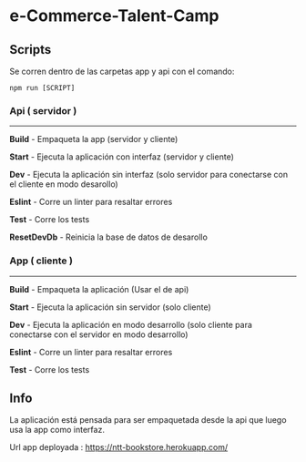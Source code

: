 # e-Commerce-Talent-Camp

## Scripts

Se corren dentro de las carpetas app y api con el comando:

`npm run [SCRIPT]`

### Api ( servidor )

---

**Build** - Empaqueta la app (servidor y cliente)

**Start** - Ejecuta la aplicación con interfaz (servidor y cliente)

**Dev** - Ejecuta la aplicación sin interfaz (solo servidor para conectarse con el cliente en modo desarollo)

**Eslint** - Corre un linter para resaltar errores

**Test** - Corre los tests

**ResetDevDb** - Reinicia la base de datos de desarollo

### App ( cliente )

---

**Build** - Empaqueta la aplicación (Usar el de api)

**Start** - Ejecuta la aplicación sin servidor (solo cliente)

**Dev** - Ejecuta la aplicación en modo desarrollo (solo cliente para conectarse con el servidor en modo desarrollo)

**Eslint** - Corre un linter para resaltar errores

**Test** - Corre los tests

## Info

La aplicación está pensada para ser empaquetada desde la api que luego usa la app como interfaz.

Url app deployada : https://ntt-bookstore.herokuapp.com/
